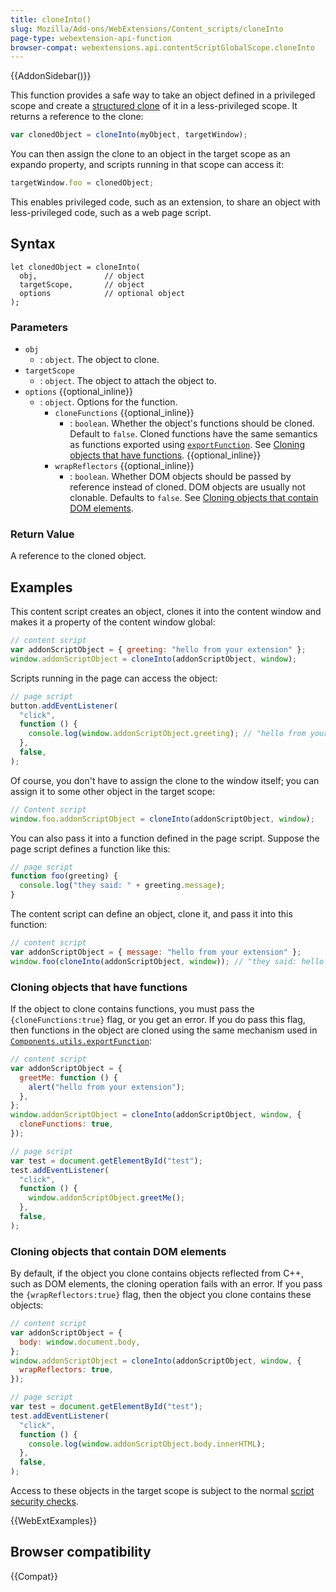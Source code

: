 ```yaml
---
title: cloneInto()
slug: Mozilla/Add-ons/WebExtensions/Content_scripts/cloneInto
page-type: webextension-api-function
browser-compat: webextensions.api.contentScriptGlobalScope.cloneInto
---
```


{{AddonSidebar()}}

This function provides a safe way to take an object defined in a privileged scope and create a [structured clone](/en-US/docs/Web/API/Web_Workers_API/Structured_clone_algorithm) of it in a less-privileged scope. It returns a reference to the clone:

```js
var clonedObject = cloneInto(myObject, targetWindow);
```

You can then assign the clone to an object in the target scope as an expando property, and scripts running in that scope can access it:

```js
targetWindow.foo = clonedObject;
```

This enables privileged code, such as an extension, to share an object with less-privileged code, such as a web page script.

## Syntax

```js-nolint
let clonedObject = cloneInto(
  obj,               // object
  targetScope,       // object
  options            // optional object
);
```

### Parameters

- `obj`
  - : `object`. The object to clone.
- `targetScope`
  - : `object`. The object to attach the object to.
- `options` {{optional_inline}}
  - : `object`. Options for the function.
    - `cloneFunctions` {{optional_inline}}
      - : `boolean`. Whether the object's functions should be cloned. Default to `false`. Cloned functions have the same semantics as functions exported using [`exportFunction`](/en-US/docs/Mozilla/Add-ons/WebExtensions/API/Content_scripts/exportFunction). See [Cloning objects that have functions](#cloning_objects_that_have_functions). {{optional_inline}}
    - `wrapReflectors` {{optional_inline}}
      - : `boolean`. Whether DOM objects should be passed by reference instead of cloned. DOM objects are usually not clonable. Defaults to `false`. See [Cloning objects that contain DOM elements](#cloning_objects_that_contain_dom_elements).

### Return Value

A reference to the cloned object.

## Examples

This content script creates an object, clones it into the content window and makes it a property of the content window global:

```js
// content script
var addonScriptObject = { greeting: "hello from your extension" };
window.addonScriptObject = cloneInto(addonScriptObject, window);
```

Scripts running in the page can access the object:

```js
// page script
button.addEventListener(
  "click",
  function () {
    console.log(window.addonScriptObject.greeting); // "hello from your extension"
  },
  false,
);
```

Of course, you don't have to assign the clone to the window itself; you can assign it to some other object in the target scope:

```js
// Content script
window.foo.addonScriptObject = cloneInto(addonScriptObject, window);
```

You can also pass it into a function defined in the page script. Suppose the page script defines a function like this:

```js
// page script
function foo(greeting) {
  console.log("they said: " + greeting.message);
}
```

The content script can define an object, clone it, and pass it into this function:

```js
// content script
var addonScriptObject = { message: "hello from your extension" };
window.foo(cloneInto(addonScriptObject, window)); // "they said: hello from your extension"
```

### Cloning objects that have functions

If the object to clone contains functions, you must pass the `{cloneFunctions:true}` flag, or you get an error. If you do pass this flag, then functions in the object are cloned using the same mechanism used in [`Components.utils.exportFunction`](/en-US/docs/Mozilla/Add-ons/WebExtensions/API/components/utils/exportFunction):

```js
// content script
var addonScriptObject = {
  greetMe: function () {
    alert("hello from your extension");
  },
};
window.addonScriptObject = cloneInto(addonScriptObject, window, {
  cloneFunctions: true,
});
```

```js
// page script
var test = document.getElementById("test");
test.addEventListener(
  "click",
  function () {
    window.addonScriptObject.greetMe();
  },
  false,
);
```

### Cloning objects that contain DOM elements

By default, if the object you clone contains objects reflected from C++, such as DOM elements, the cloning operation fails with an error. If you pass the `{wrapReflectors:true}` flag, then the object you clone contains these objects:

```js
// content script
var addonScriptObject = {
  body: window.document.body,
};
window.addonScriptObject = cloneInto(addonScriptObject, window, {
  wrapReflectors: true,
});
```

```js
// page script
var test = document.getElementById("test");
test.addEventListener(
  "click",
  function () {
    console.log(window.addonScriptObject.body.innerHTML);
  },
  false,
);
```

Access to these objects in the target scope is subject to the normal [script security checks](https://firefox-source-docs.mozilla.org/dom/scriptSecurity/index.html).

{{WebExtExamples}}

## Browser compatibility

{{Compat}}

